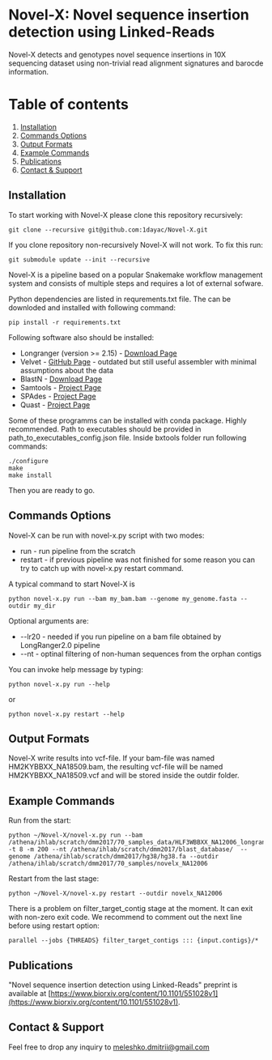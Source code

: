 Novel-X: Novel sequence insertion detection using Linked-Reads
======

Novel-X detects and genotypes novel sequence insertions in 10X sequencing dataset using non-trivial read alignment signatures and barocde information.

# Table of contents
1. [Installation](#installation)
2. [Commands Options](#commands-options)
3. [Output Formats](#output-formats)
4. [Example Commands](#example-commands)
5. [Publications](#publications)
6. [Contact & Support](#contact)

## Installation

To start working with Novel-X please clone this repository recursively:

```
git clone --recursive git@github.com:1dayac/Novel-X.git
```

If you clone repository non-recursively Novel-X will not work. To fix this run:

```
git submodule update --init --recursive
```

Novel-X is a pipeline based on a popular Snakemake workflow management system and consists of multiple steps and requires a lot of external sofware.

Python dependencies are listed in requrements.txt file. The can be downloded and installed with following command:

```
pip install -r requirements.txt
```

Following software also should be installed:

* Longranger (version >= 2.15) - [Download Page](https://support.10xgenomics.com/genome-exome/software/downloads/latest)
* Velvet - [GitHub Page](https://github.com/dzerbino/velvet) - outdated but still useful assembler with minimal assumptions about the data
* BlastN - [Download Page](https://blast.ncbi.nlm.nih.gov/Blast.cgi?CMD=Web&PAGE_TYPE=BlastDocs&DOC_TYPE=Download)
* Samtools - [Project Page](http://www.htslib.org/)
* SPAdes - [Project Page](http://cab.spbu.ru/software/spades/)
* Quast - [Project Page](http://cab.spbu.ru/software/quast/)

Some of these programms can be installed with conda package. Highly recommended. 
Path to executables should be provided in path_to_executables_config.json file.
Inside bxtools folder run following commands:

```
./configure
make
make install
```

Then you are ready to go.


## Commands Options

Novel-X can be run with novel-x.py script with two modes:

* run - run pipeline from the scratch
* restart - if previous pipeline was not finished for some reason you can try to catch up with novel-x.py restart command.

A typical command to start Novel-X is 
```
python novel-x.py run --bam my_bam.bam --genome my_genome.fasta --outdir my_dir
```

Optional arguments are:
* --lr20 - needed if you run pipeline on a bam file obtained by LongRanger2.0 pipeline
* --nt - optinal filtering of non-human sequences from the orphan contigs

You can invoke help message by typing:

```
python novel-x.py run --help
```
or

```
python novel-x.py restart --help
```
## Output Formats

Novel-X write results into vcf-file. If your bam-file was named HM2KYBBXX_NA18509.bam, the resulting vcf-file will be named HM2KYBBXX_NA18509.vcf and will be stored inside the outdir folder.

## Example Commands

Run from the start:

```
python ~/Novel-X/novel-x.py run --bam /athena/ihlab/scratch/dmm2017/70_samples_data/HLF3WBBXX_NA12006_longranger.bam -t 8 -m 200 --nt /athena/ihlab/scratch/dmm2017/blast_database/  --genome /athena/ihlab/scratch/dmm2017/hg38/hg38.fa --outdir /athena/ihlab/scratch/dmm2017/70_samples/novelx_NA12006
```

Restart from the last stage:
```
python ~/Novel-X/novel-x.py restart --outdir novelx_NA12006
```

There is a problem on filter_target_contig stage at the moment. It can exit with non-zero exit code. We recommend to comment out the next line before using restart option:

```
parallel --jobs {THREADS} filter_target_contigs ::: {input.contigs}/*
```


## Publications

"Novel sequence insertion detection using Linked-Reads" preprint is available at [https://www.biorxiv.org/content/10.1101/551028v1](https://www.biorxiv.org/content/10.1101/551028v1).

## Contact & Support

Feel free to drop any inquiry to [meleshko.dmitrii@gmail.com]() 
